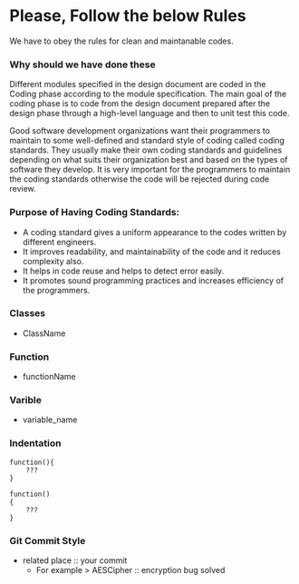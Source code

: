 # Please, Follow the below Rules

We have to obey the rules for clean and maintanable codes.

### Why should we have done these

Different modules specified in the design document are coded in the Coding phase according to the module specification. The main goal of the coding phase is to code from the design document prepared after the design phase through a high-level language and then to unit test this code.

Good software development organizations want their programmers to maintain to some well-defined and standard style of coding called coding standards. They usually make their own coding standards and guidelines depending on what suits their organization best and based on the types of software they develop. It is very important for the programmers to maintain the coding standards otherwise the code will be rejected during code review.

### Purpose of Having Coding Standards:

- A coding standard gives a uniform appearance to the codes written by different engineers.
- It improves readability, and maintainability of the code and it reduces complexity also.
- It helps in code reuse and helps to detect error easily. 
- It promotes sound programming practices and increases efficiency of the programmers.

### Classes
- ClassName

### Function
- functionName

### Varible
- variable_name

### Indentation

```
function(){
    ???
}

function()
{
    ???
}
```

### Git Commit Style
- related place :: your commit 
    - For example > AESCipher :: encryption bug solved
